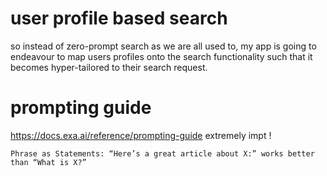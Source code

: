 # user profile based search

so instead of zero-prompt search as we are all used to, my app is going to endeavour to map users profiles onto the search functionality such that it becomes hyper-tailored to their search request.

# prompting guide

https://docs.exa.ai/reference/prompting-guide
extremely impt !

    Phrase as Statements: “Here’s a great article about X:” works better than “What is X?”
